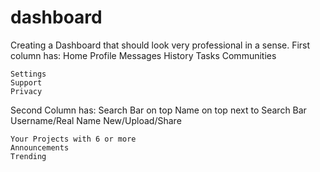 # dashboard
Creating a Dashboard that should look very professional in a sense.
First column has:
    Home
    Profile
    Messages
    History
    Tasks
    Communities
    
    Settings
    Support
    Privacy

Second Column has:
    Search Bar on top
    Name on top next to Search Bar
    Username/Real Name
    New/Upload/Share

    Your Projects with 6 or more 
    Announcements
    Trending